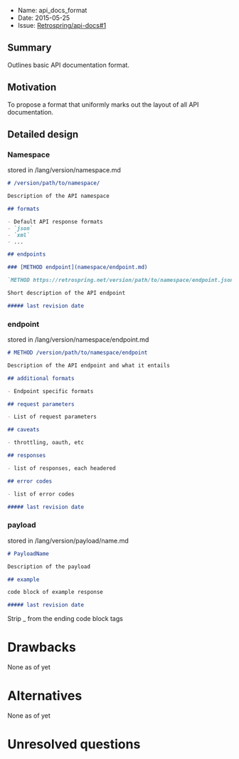 <!-- https://github.com/rust-lang/rfcs/blob/master/0000-template.md -->
- Name: api_docs_format
- Date: 2015-05-25
- Issue: [Retrospring/api-docs#1](https://github.com/Retrospring/api-docs/issues/1)

## Summary

Outlines basic API documentation format.

## Motivation

To propose a format that uniformly marks out the layout of all API documentation.

## Detailed design

### Namespace

stored in /lang/version/namespace.md

```md
# /version/path/to/namespace/

Description of the API namespace

## formats

- Default API response formats
- `json`
- `xml`
- ...

## endpoints

### [METHOD endpoint](namespace/endpoint.md)

`METHOD https://retrospring.net/version/path/to/namespace/endpoint.json`

Short description of the API endpoint

##### last revision date
```

### endpoint

stored in /lang/version/namespace/endpoint.md

```md
# METHOD /version/path/to/namespace/endpoint

Description of the API endpoint and what it entails

## additional formats

- Endpoint specific formats

## request parameters

- List of request parameters

## caveats

- throttling, oauth, etc

## responses

- list of responses, each headered

## error codes

- list of error codes

##### last revision date
```

### payload

stored in /lang/version/payload/name.md

```md
# PayloadName

Description of the payload

## example

code block of example response

##### last revision date
```

Strip _ from the ending code block tags

# Drawbacks

None as of yet

# Alternatives

None as of yet

# Unresolved questions
